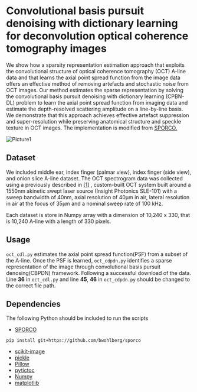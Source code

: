 # Convolutional basis pursuit denoising with dictionary learning for deconvolution optical coherence tomography images


We show how a sparsity representation estimation approach that exploits the convolutional structure of optical coherence tomography (OCT) A-line data and that learns the axial point spread function from the image data offers an effective method of removing artefacts and stochastic noise from OCT images. Our method estimates the sparse representation by solving the convolutional basis pursuit denoising with dictionary learning (CPBN-DL) problem to learn the axial point spread function from imaging data and estimate the depth-resolved scattering amplitude on a line-by-line basis.  We demonstrate that this approach achieves effective artefact suppression and super-resolution while preserving anatomical structure and speckle texture in OCT images. The implementation is modified from [SPORCO.](https://github.com/bwohlberg/sporco)

![Picture1](../Picture1.svg)

## Dataset

We included middle ear, index finger (palmar view), index finger (side view), and onion slice A-line dataset. The OCT spectrogram data was collected using a previously described in [[1]](https://www.osapublishing.org/boe/fulltext.cfm?uri=boe-7-11-4621&amp;id=352647) , custom-built OCT system built around a 1550nm akinetic swept laser source (Insight Photonics SLE-101) with a sweep bandwidth of 40nm, axial resolution of 40µm in air, lateral resolution in air at the focus of 35µm and a nominal sweep rate of 100 kHz. 

Each dataset is store in Numpy array with a dimension of 10,240 x 330, that is 10,240 A-line with a length of 330 pixels.

## Usage

`oct_cdl.py` estimates the axial point spread function(PSF) from a subset of the A-line. Once the PSF is learned, `oct_cdpdn.py` identifies a sparse representation of the image through convolutional basis pursuit denosing(CBPDN) framework. Following a successful download of the data. Line **36** in `oct_cdl.py` and line **45**, **46** in `oct_cdpdn.py` should be changed to the correct file path. 

## Dependencies 

The following Python should be included to run the scripts

- [SPORCO](https://github.com/bwohlberg/sporco)

```
pip install git+https://github.com/bwohlberg/sporco
```

- [scikit-image](https://scikit-image.org/ )
- [pickle](https://docs.python.org/3/library/pickle.html)
- [Pillow](https://pillow.readthedocs.io/en/stable/#)
- [pytictoc](https://pypi.org/project/pytictoc/)
- [Numpy](https://numpy.org/)
- [matplotlib](https://matplotlib.org/)

